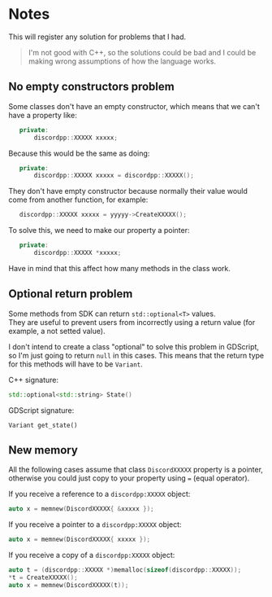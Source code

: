 # Notes
This will register any solution for problems that I had.  

> I'm not good with C++, so the solutions could be bad and I could be making wrong assumptions of how the language works.  

## No empty constructors problem
Some classes don't have an empty constructor, which means that we can't have a property like:  

```C++
   private:
       discordpp::XXXXX xxxxx;
```

Because this would be the same as doing:  

```C++
   private:
       discordpp::XXXXX xxxxx = discordpp::XXXXX();
```

They don't have empty constructor because normally their value would come from another function, for example:  

```C++
   discordpp::XXXXX xxxxx = yyyyy->CreateXXXXX();
```

To solve this, we need to make our property a pointer:  

```C++
   private:
       discordpp::XXXXX *xxxxx;
```

Have in mind that this affect how many methods in the class work.

## Optional return problem
Some methods from SDK can return `std::optional<T>` values.  
They are useful to prevent users from incorrectly using a return value (for example, a not setted value).  

I don't intend to create a class "optional" to solve this problem in GDScript, so I'm just going to return `null` in this cases. This means that the return type for this methods will have to be `Variant`.  

C++ signature:  
```C++
std::optional<std::string> State()
```

GDScript signature:  
```GDScript
Variant get_state()
```

## New memory
All the following cases assume that class `DiscordXXXXX` property is a pointer, otherwise you could just copy to your property using `=` (equal operator).  

If you receive a reference to a `discordpp:XXXXX` object:  
```C++
auto x = memnew(DiscordXXXXX{ &xxxxx });
```

If you receive a pointer to a `discordpp:XXXXX` object:  
```C++
auto x = memnew(DiscordXXXXX{ xxxxx });
```

If you receive a copy of a `discordpp:XXXXX` object:
```C++
auto t = (discordpp::XXXXX *)memalloc(sizeof(discordpp::XXXXX));
*t = CreateXXXXX();
auto x = memnew(DiscordXXXXX(t));
```
